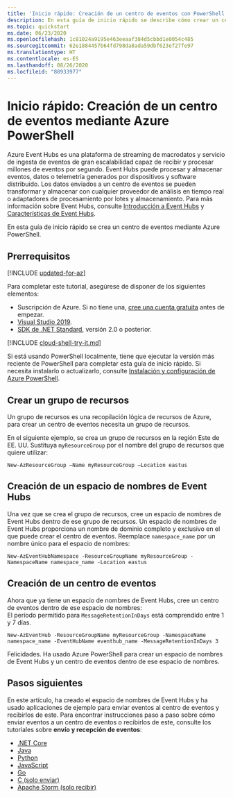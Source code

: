 ```yaml
---
title: 'Inicio rápido: Creación de un centro de eventos con PowerShell: Azure Event Hubs'
description: En esta guía de inicio rápido se describe cómo crear un centro de eventos mediante Azure PowerShell y, después, enviar y recibir eventos mediante el SDK de .NET Standard.
ms.topic: quickstart
ms.date: 06/23/2020
ms.openlocfilehash: 1c81024a9195e463eeaaf384d5cbbd1e0054c485
ms.sourcegitcommit: 62e1884457b64fd798da8ada59dbf623ef27fe97
ms.translationtype: HT
ms.contentlocale: es-ES
ms.lasthandoff: 08/26/2020
ms.locfileid: "88933977"
---
```

# <a name="quickstart-create-an-event-hub-using-azure-powershell"></a>Inicio rápido: Creación de un centro de eventos mediante Azure PowerShell

Azure Event Hubs es una plataforma de streaming de macrodatos y servicio de ingesta de eventos de gran escalabilidad capaz de recibir y procesar millones de eventos por segundo. Event Hubs puede procesar y almacenar eventos, datos o telemetría generados por dispositivos y software distribuido. Los datos enviados a un centro de eventos se pueden transformar y almacenar con cualquier proveedor de análisis en tiempo real o adaptadores de procesamiento por lotes y almacenamiento. Para más información sobre Event Hubs, consulte [Introducción a Event Hubs](event-hubs-about.md) y [Características de Event Hubs](event-hubs-features.md).

En esta guía de inicio rápido se crea un centro de eventos mediante Azure PowerShell.

## <a name="prerequisites"></a>Prerrequisitos

[!INCLUDE [updated-for-az](../../includes/updated-for-az.md)]

Para completar este tutorial, asegúrese de disponer de los siguientes elementos:

- Suscripción de Azure. Si no tiene una, [cree una cuenta gratuita][] antes de empezar.
- [Visual Studio 2019](https://www.visualstudio.com/vs).
- [SDK de .NET Standard](https://www.microsoft.com/net/download/windows), versión 2.0 o posterior.

[!INCLUDE [cloud-shell-try-it.md](../../includes/cloud-shell-try-it.md)]

Si está usando PowerShell localmente, tiene que ejecutar la versión más reciente de PowerShell para completar esta guía de inicio rápido. Si necesita instalarlo o actualizarlo, consulte [Instalación y configuración de Azure PowerShell](/powershell/azure/install-az-ps).

## <a name="create-a-resource-group"></a>Crear un grupo de recursos

Un grupo de recursos es una recopilación lógica de recursos de Azure, para crear un centro de eventos necesita un grupo de recursos. 

En el siguiente ejemplo, se crea un grupo de recursos en la región Este de EE. UU. Sustituya `myResourceGroup` por el nombre del grupo de recursos que quiere utilizar:

```azurepowershell-interactive
New-AzResourceGroup –Name myResourceGroup –Location eastus
```

## <a name="create-an-event-hubs-namespace"></a>Creación de un espacio de nombres de Event Hubs

Una vez que se crea el grupo de recursos, cree un espacio de nombres de Event Hubs dentro de ese grupo de recursos. Un espacio de nombres de Event Hubs proporciona un nombre de dominio completo y exclusivo en el que puede crear el centro de eventos. Reemplace `namespace_name` por un nombre único para el espacio de nombres:

```azurepowershell-interactive
New-AzEventHubNamespace -ResourceGroupName myResourceGroup -NamespaceName namespace_name -Location eastus
```

## <a name="create-an-event-hub"></a>Creación de un centro de eventos

Ahora que ya tiene un espacio de nombres de Event Hubs, cree un centro de eventos dentro de ese espacio de nombres:  
El período permitido para `MessageRetentionInDays` está comprendido entre 1 y 7 días.

```azurepowershell-interactive
New-AzEventHub -ResourceGroupName myResourceGroup -NamespaceName namespace_name -EventHubName eventhub_name -MessageRetentionInDays 3
```

Felicidades. Ha usado Azure PowerShell para crear un espacio de nombres de Event Hubs y un centro de eventos dentro de ese espacio de nombres. 

## <a name="next-steps"></a>Pasos siguientes

En este artículo, ha creado el espacio de nombres de Event Hubs y ha usado aplicaciones de ejemplo para enviar eventos al centro de eventos y recibirlos de este. Para encontrar instrucciones paso a paso sobre cómo enviar eventos a un centro de eventos o recibirlos de este, consulte los tutoriales sobre **envío y recepción de eventos**: 

- [.NET Core](event-hubs-dotnet-standard-getstarted-send.md)
- [Java](event-hubs-java-get-started-send.md)
- [Python](event-hubs-python-get-started-send.md)
- [JavaScript](event-hubs-node-get-started-send.md)
- [Go](event-hubs-go-get-started-send.md)
- [C (solo enviar)](event-hubs-c-getstarted-send.md)
- [Apache Storm (solo recibir)](event-hubs-storm-getstarted-receive.md)


[cree una cuenta gratuita]: https://azure.microsoft.com/free/?ref=microsoft.com&utm_source=microsoft.com&utm_medium=docs&utm_campaign=visualstudio
[Install and Configure Azure PowerShell]: /powershell/azure/install-az-ps
[New-AzResourceGroup]: /powershell/module/az.resources/new-azresourcegroup
[fully qualified domain name]: https://wikipedia.org/wiki/Fully_qualified_domain_name
[3]: ./media/event-hubs-quickstart-powershell/sender1.png
[4]: ./media/event-hubs-quickstart-powershell/receiver1.png
[5]: ./media/event-hubs-quickstart-powershell/metrics.png
